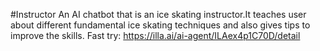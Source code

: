 #Instructor
An AI chatbot that is an ice skating instructor.It teaches user about different fundamental ice skating techniques and also gives tips to improve the skills.
Fast try: https://illa.ai/ai-agent/ILAex4p1C70D/detail